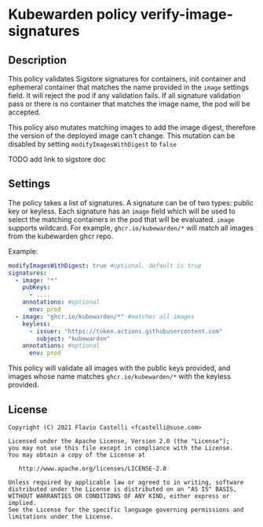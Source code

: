 # Kubewarden policy verify-image-signatures

## Description

This policy validates Sigstore signatures for containers, init container and ephemeral container that matches the name provided 
in the `image` settings field. It will reject the pod if any validation fails. 
If all signature validation pass or there is no container that matches the image name, the pod will be accepted.

This policy also mutates matching images to add the image digest, therefore the version of the deployed image can't change. 
This mutation can be disabled by setting `modifyImagesWithDigest` to `false`

TODO add link to sigstore doc

## Settings

The policy takes a list of signatures. A signature can be of two types: public key or keyless. Each signature
has an `image` field which will be used to select the matching containers in the pod that will be evaluated.
`image` supports wildcard. For example, `ghcr.io/kubewarden/*` will match all images from the kubewarden ghcr repo.

Example:

```yaml
modifyImagesWithDigest: true #optional. default is true
signatures:
  - image: "*"
    pubKeys: 
      - ....
    annotations: #optional
      env: prod
  - image: "ghcr.io/kubewarden/*" #matches all images
    keyless:
      - issuer: "https://token.actions.githubusercontent.com"
        subject: "kubewarden"
    annotations: #optional
      env: prod
```

This policy will validate all images with the public keys provided, and images whose name matches `ghcr.io/kubewarden/*` with the keyless provided.

## License

```
Copyright (C) 2021 Flavio Castelli <fcastelli@suse.com>

Licensed under the Apache License, Version 2.0 (the "License");
you may not use this file except in compliance with the License.
You may obtain a copy of the License at

   http://www.apache.org/licenses/LICENSE-2.0

Unless required by applicable law or agreed to in writing, software
distributed under the License is distributed on an "AS IS" BASIS,
WITHOUT WARRANTIES OR CONDITIONS OF ANY KIND, either express or implied.
See the License for the specific language governing permissions and
limitations under the License.
```
